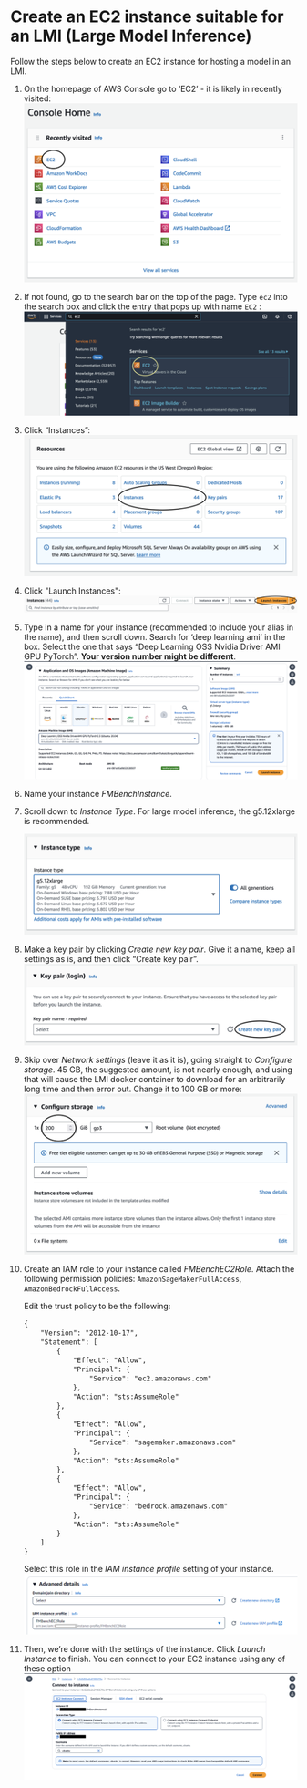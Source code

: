 # Create an EC2 instance suitable for an LMI (Large Model Inference)

Follow the steps below to create an EC2 instance for hosting a model in an LMI.

1. On the homepage of AWS Console go to ‘EC2’ - it is likely in recently visited:
   ![](../img/ec2connect1.png)

1. If not found, go to the search bar on the top of the page. Type `ec2` into the search box and click the entry that pops up with name `EC2` :
   ![](../img/ec2connect2.png)

1. Click “Instances”:
   ![](../img/ec2connect3.png)

1. Click "Launch Instances":
   ![](../img/ec2connect4.png)

1. Type in a name for your instance (recommended to include your alias in the name), and then scroll down. Search for ‘deep learning ami’ in the box. Select the one that says “Deep Learning OSS Nvidia Driver AMI GPU PyTorch”. **Your version number might be different**. 
    ![](../img/ec2connect5a.png)

1. Name your instance _FMBenchInstance_.

1. Scroll down to _Instance Type_. For large model inference, the g5.12xlarge is recommended.

   ![](../img/ec2connect6.png)

1. Make a key pair by clicking _Create new key pair_. Give it a name, keep all settings as is, and then click “Create key pair”.
   ![](../img/ec2connect7.png)
   
1. Skip over _Network settings_ (leave it as it is), going straight to _Configure storage_. 45 GB, the suggested amount, is not nearly enough, and using that will cause the LMI docker container to download for an arbitrarily long time and then error out. Change it to 100 GB or more:
    ![](../img/ec2connect8.png)

1. Create an IAM role to your instance called _FMBenchEC2Role_. Attach the following permission policies: `AmazonSageMakerFullAccess`, `AmazonBedrockFullAccess`.

    Edit the trust policy to be the following:
    ```
    {
        "Version": "2012-10-17",
        "Statement": [
            {
                "Effect": "Allow",
                "Principal": {
                    "Service": "ec2.amazonaws.com"
                },
                "Action": "sts:AssumeRole"
            },
            {
                "Effect": "Allow",
                "Principal": {
                    "Service": "sagemaker.amazonaws.com"
                },
                "Action": "sts:AssumeRole"
            },
            {
                "Effect": "Allow",
                "Principal": {
                    "Service": "bedrock.amazonaws.com"
                },
                "Action": "sts:AssumeRole"
            }
        ]
    }
    ```
    Select this role in the _IAM instance profile_ setting of your instance.
    ![](../img/ec2-iam.png)
    
1. Then, we’re done with the settings of the instance. Click _Launch Instance_ to finish. You can connect to your EC2 instance using any of these option
    ![](../img/ec2connect10.png)